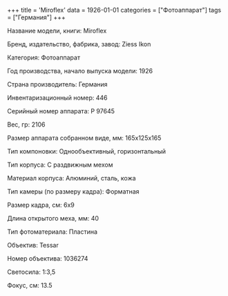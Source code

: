 +++
title = 'Miroflex'
data = 1926-01-01
categories = ["Фотоаппарат"]
tags = ["Германия"]
+++

Название модели, книги: Miroflex

Бренд, издательство, фабрика, завод: Ziess Ikon

Категория: Фотоаппарат

Год производства, начало выпуска модели: 1926

Страна производитель: Германия

Инвентаризационный номер: 446

Серийный номер аппарата: P 97645

Вес, гр: 2106

Размер аппарата  собранном виде, мм: 165x125x165

Тип компоновки: Однообъективный, горизонтальный

Тип корпуса: С раздвижным мехом

Материал корпуса: Алюминий, сталь, кожа

Тип камеры (по размеру кадра): Форматная

Размер кадра, см: 6х9

Длина открытого меха, мм: 40

Тип фотоматериала: Пластина

Объектив: Tessar

Номер объектива: 1036274

Светосила: 1:3,5

Фокус, см: 13.5

